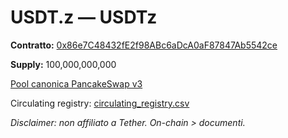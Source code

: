 # USDT.z — USDTz

**Contratto:** [0x86e7C48432fE2f98ABc6aDcA0aF87847Ab5542ce](https://bscscan.com/token/0x86e7C48432fE2f98ABc6aDcA0aF87847Ab5542ce)

**Supply:** 100,000,000,000

[Pool canonica PancakeSwap v3](PAIR_URL_V3)

Circulating registry: [circulating_registry.csv](./circulating_registry.csv)

_Disclaimer: non affiliato a Tether. On-chain > documenti._